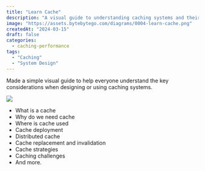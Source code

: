 ```yaml
---
title: "Learn Cache"
description: "A visual guide to understanding caching systems and their key considerations."
image: "https://assets.bytebytego.com/diagrams/0004-learn-cache.png"
createdAt: "2024-03-15"
draft: false
categories:
  - caching-performance
tags:
  - "Caching"
  - "System Design"
---
```


Made a simple visual guide to help everyone understand the key considerations when designing or using caching systems.

![](https://assets.bytebytego.com/diagrams/0004-learn-cache.png)

*   What is a cache
*   Why do we need cache
*   Where is cache used
*   Cache deployment
*   Distributed cache
*   Cache replacement and invalidation
*   Cache strategies
*   Caching challenges
*   And more.
